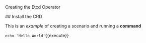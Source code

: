 Creating the Etcd Operator

## Install the CRD

This is an _example_ of creating a scenario and running a **command**

`echo 'Hello World'`{{execute}}
